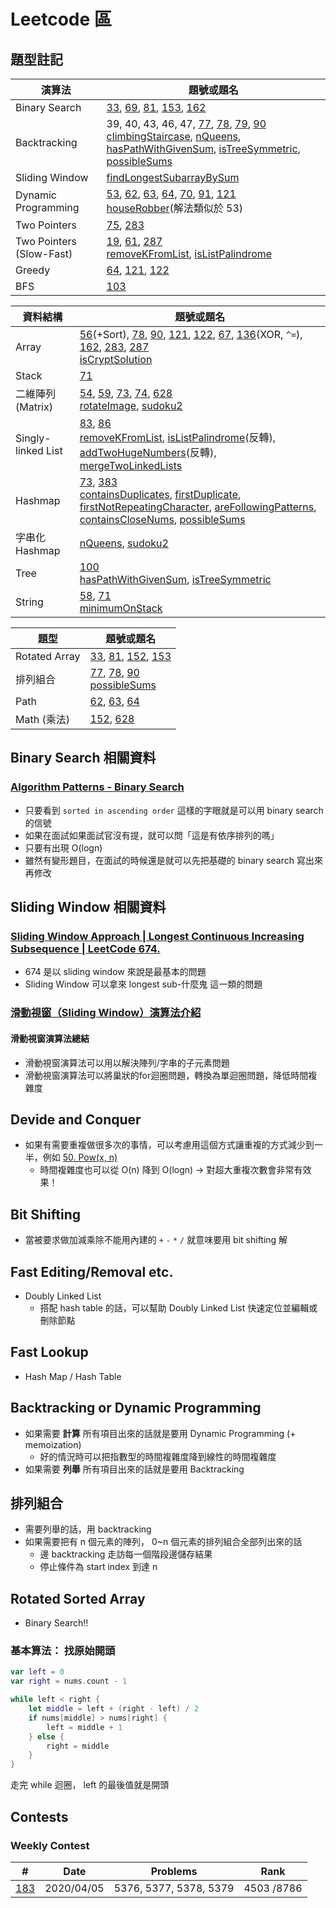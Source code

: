 # Leetcode 區

## 題型註記

| 演算法 | 題號或題名 |
|---|---|
| Binary Search | [33](0033_search_in_rotated_sorted_array.md), [69](0069_sqrt_x.md), [81](0081.md), [153](0153_find_minimum_in_rotated_sorted_array.md), [162](0162_find_peak_element.md)
| Backtracking | 39, 40, 43, 46, 47, [77](0077_combinations.md), [78](0078_subsets.md), [79](0079_word_search.md), [90](0090_subsets_II.md)<br> [climbingStaircase](../codesignal/climbingStaircase.md), [nQueens](../codesignal/nQueens.md), [hasPathWithGivenSum](../codesignal/hasPathWithGivenSum.md), [isTreeSymmetric](../codesignal/isTreeSymmetric.md), [possibleSums](../codesignal/possibleSums.md) |
| Sliding Window | [findLongestSubarrayBySum](../codesignal/findLongestSubarrayBySum.md)
| Dynamic Programming | [53](0053_maximum_subarray.md), [62](0062_unique_paths.md), [63](0063_unique_paths_II.md), [64](0064_minumum_path_sum.md), [70](0070_climbing_stairs.md), [91](0091.md), [121](0121_best_time_to_buy_and_sell_stock.md)<br>[houseRobber](../codesignal/houseRobber.md)(解法類似於 53)
| Two Pointers | [75](0075_sort_colors.md), [283](0283_move_zeroes.md)
| Two Pointers (Slow-Fast) | [19](https://github.com/vc7/algorithm_datas_tructure_leetcode/blob/b7ac153c5d5e5ab894d86b7d9c66a87917de7dae/leetcode/0019_remove_nth_node_from_end_of_list.md), [61](0061_rotate_list.md), [287](0287_find_the_dulicate_number.md)<br>[removeKFromList](../codesignal/removeKFromList.md), [isListPalindrome](../codesignal/isListPalindrome.md)
| Greedy | [64](0064_minumum_path_sum.md), [121](0121_best_time_to_buy_and_sell_stock.md), [122](0122_best_time_to_buy_and_sell_stock_II.md)
| BFS | [103](0103_binary_tree_zigzag_level_order_traversal.md)

| 資料結構 | 題號或題名 |
|---|---|
| Array | [56](0056_merge_intervals.md)(+Sort), [78](0078_subsets.md), [90](0090_subsets_II.md), [121](0121_best_time_to_buy_and_sell_stock.md), [122](0122_best_time_to_buy_and_sell_stock_II.md), [67](0067_add_binary.md), [136](0136.md)(XOR, `^=`), [162](0162_find_peak_element.md), [283](0283_move_zeroes.md), [287](0287_find_the_dulicate_number.md)<br>[isCryptSolution](../codesignal/isCryptSolution.md)
| Stack | [71](0071_simplify_path.md)
| 二維陣列(Matrix) | [54](0054_spiral_matrix.md), [59](0059_spiral_matrix_II.md), [73](0073_set_matrix_zeroes.md), [74](0074_search_a_2d_matrix.md), [628](0628_maximum_product_of_three_numbers.md)<br>[rotateImage](../codesignal/rotateImage.md), [sudoku2](../codesignal/sudoku2.md) |
| Singly-linked List | [83](0083.md), [86](0086.md)<br>[removeKFromList](../codesignal/removeKFromList.md), [isListPalindrome](../codesignal/isListPalindrome.md)(反轉), [addTwoHugeNumbers](../codesignal/addTwoHugeNumbers.md)(反轉), [mergeTwoLinkedLists](../codesignal/mergeTwoLinkedLists.md)
| Hashmap | [73](0073_set_matrix_zeroes.md), [383](0383_ransom_note.md)<br>[containsDuplicates](../codesignal/containsDuplicates.md), [firstDuplicate](../codesignal/firstDuplicate.md), [firstNotRepeatingCharacter](../codesignal/firstNotRepeatingCharacter.md), [areFollowingPatterns](../codesignal/areFollowingPatterns.md), [containsCloseNums](../codesignal/containsCloseNums.md), [possibleSums](../codesignal/possibleSums.md)
| 字串化 Hashmap | [nQueens](../codesignal/nQueens.md), [sudoku2](../codesignal/sudoku2.md)
| Tree | [100](0100.md)<br>[hasPathWithGivenSum](../codesignal/hasPathWithGivenSum.md), [isTreeSymmetric](../codesignal/isTreeSymmetric.md)
| String | [58](0058_length_of_last_word.md), [71](0071_simplify_path.md)<br>[minimumOnStack](../codesignal/minimumOnStack.md)

| 題型 | 題號或題名 |
|---|---|
| Rotated Array | [33](0033_search_in_rotated_sorted_array.md), [81](0081.md), [152](0152_maximum_product_subarray.md), [153](0153_find_minimum_in_rotated_sorted_array.md)
| 排列組合 | [77](0077_combinations.md), [78](0078_subsets.md), [90](0090_subsets_II.md)<br>[possibleSums](../codesignal/possibleSums.md)
| Path | [62](0062_unique_paths.md), [63](0063_unique_paths_II.md), [64](0064_minumum_path_sum.md)
| Math (乘法) |  [152](0152_maximum_product_subarray.md), [628](0628_maximum_product_of_three_numbers.md)

## Binary Search 相關資料

### [Algorithm Patterns - Binary Search](https://www.youtube.com/watch?v=8T77iUOuXRA)

- 只要看到 `sorted in ascending order` 這樣的字眼就是可以用 binary search 的信號
- 如果在面試如果面試官沒有提，就可以問「這是有依序排列的嗎」
- 只要有出現 O(logn)
- 雖然有變形題目，在面試的時候還是就可以先把基礎的 binary search 寫出來再修改

## Sliding Window 相關資料

### [Sliding Window Approach | Longest Continuous Increasing Subsequence | LeetCode 674.](https://www.youtube.com/watch?v=jSvoE-_Yhs4)

- 674 是以 sliding window 來說是最基本的問題
- Sliding Window 可以拿來 longest sub-什麼鬼 這一類的問題

### [滑動視窗（Sliding Window）演算法介紹](https://www.jishuwen.com/d/2Epc/zh-tw)

#### 滑動視窗演算法總結

- 滑動視窗演算法可以用以解決陣列/字串的子元素問題
- 滑動視窗演算法可以將巢狀的for迴圈問題，轉換為單迴圈問題，降低時間複雜度

## Devide and Conquer

- 如果有需要重複做很多次的事情，可以考慮用這個方式讓重複的方式減少到一半，例如 [50. Pow(x, n)](https://leetcode.com/problems/powx-n/)
  - 時間複雜度也可以從 O(n) 降到 O(logn) → 對超大重複次數會非常有效果！

## Bit Shifting

- 當被要求做加減乘除不能用內建的 `+` `-` `*` `/` 就意味要用 bit shifting 解

## Fast Editing/Removal etc.

- Doubly Linked List
  - 搭配 hash table 的話，可以幫助 Doubly Linked List 快速定位並編輯或刪除節點

## Fast Lookup

- Hash Map / Hash Table

## Backtracking or Dynamic Programming

- 如果需要 **計算** 所有項目出來的話就是要用 Dynamic Programming (+ memoization)
  - 好的情況時可以把指數型的時間複雜度降到線性的時間複雜度
- 如果需要 **列舉** 所有項目出來的話就是要用 Backtracking

## 排列組合

- 需要列舉的話，用 backtracking
- 如果需要把有 n 個元素的陣列， 0~n 個元素的排列組合全部列出來的話
  - 邊 backtracking 走訪每一個階段邊儲存結果
  - 停止條件為 start index 到達 n
  
## Rotated Sorted Array

- Binary Search!!

### 基本算法： 找原始開頭

``` swift
var left = 0
var right = nums.count - 1

while left < right {
    let middle = left + (right - left) / 2
    if nums[middle] > nums[right] {
        left = middle + 1
    } else {
        right = middle
    }
}
```

走完 while 迴圈， left 的最後值就是開頭

## Contests

### Weekly Contest

| # | Date | Problems | Rank |
|:---:|:---:|---|---|
| [183](weekly_contest_183) | 2020/04/05 | 5376, 5377, 5378, 5379 | 4503 /8786 |
